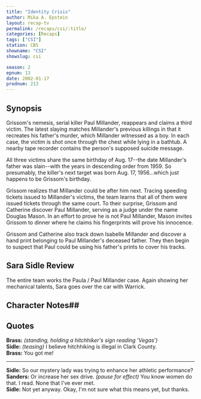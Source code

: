 ```yaml
---
title: "Identity Crisis"
author: Mika A. Epstein
layout: recap-tv
permalink: /recaps/csi/:title/
categories: [Recaps]
tags: ["CSI"]
station: CBS
showname: "CSI"
showslug: csi

season: 2
epnum: 13
date: 2002-01-17
prodnum: 213  
---
```


## Synopsis

Grissom's nemesis, serial killer Paul Millander, reappears and claims a third victim. The latest slaying matches Millander's previous killings in that it recreates his father's murder, which Millander witnessed as a boy. In each case, the victim is shot once through the chest while lying in a bathtub. A nearby tape recorder contains the person's supposed suicide message.

All three victims share the same birthday of Aug. 17--the date Millander's father was slain--with the years in descending order from 1959. So presumably, the killer's next target was born Aug. 17, 1956...which just happens to be Grissom's birthday.

Grissom realizes that Millander could be after him next. Tracing speeding tickets issued to Millander's victims, the team learns that all of them were issued tickets through the same court. To their surprise, Grissom and Catherine discover Paul Millander, serving as a judge under the name Douglas Mason. In an effort to prove he is not Paul Millander, Mason invites Grissom to dinner where he claims his fingerprints will prove his innocence.

Grissom and Catherine also track down Isabelle Millander and discover a hand print belonging to Paul Millander's deceased father. They then begin to suspect that Paul could be using his father's prints to cover his tracks.

## Sara Sidle Review

The entire team works the Paula / Paul Millander case. Again showing her mechanical talents, Sara goes over the car with Warrick.

## Character Notes## 

## Quotes

**Brass:** _(standing, holding a hitchhiker's sign reading 'Vegas')_  
**Sidle:** _(teasing)_ I believe hitchhiking is illegal in Clark County.  
**Brass:** You got me!  

- - -

**Sidle:** So our mystery lady was trying to enhance her athletic performance?  
**Sanders:** Or increase her sex drive. _(pause for effect)_ You know women do that. I read. None that I've ever met.  
**Sidle:** Not yet anyway. Okay, I'm not sure what this means yet, but thanks.


